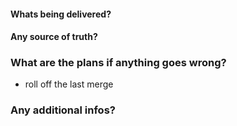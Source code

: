 #### Whats being delivered?

#### Any source of truth?

### What are the plans if anything goes wrong?

- roll off the last merge

### Any additional infos?
